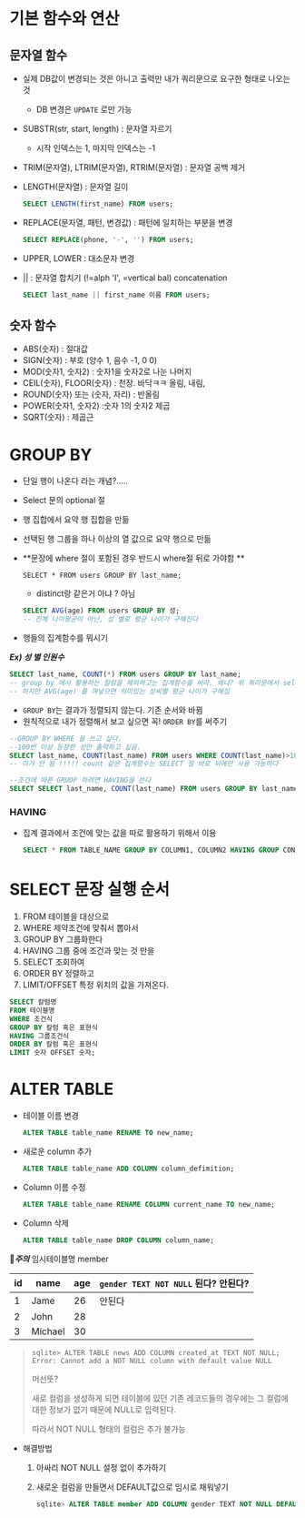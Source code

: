 # 기본 함수와 연산

## 문자열 함수

+ 실제 DB값이 변경되는 것은 아니고 출력만 내가 쿼리문으로 요구한 형태로 나오는 것 

  + DB 변경은 `UPDATE` 로만 가능 

+ SUBSTR(str, start, length) : 문자열 자르기

  + 시작 인덱스는 1, 마지막 인덱스는 -1  

+ TRIM(문자열), LTRIM(문자열), RTRIM(문자열) : 문자열 공백 제거 

+ LENGTH(문자열) : 문자열 길이 

  ```sql
  SELECT LENGTH(first_name) FROM users; 
  ```

+ REPLACE(문자열, 패턴, 변경값) : 패턴에 일치하는 부분을 변경

  ```SQL
  SELECT REPLACE(phone, '-', '') FROM users;
  ```

+ UPPER, LOWER : 대소문자 변경

+ || : 문자열 합치기 (!=alph 'I', =vertical bal) concatenation

  ```sql
  SELECT last_name || first_name 이름 FROM users; 
  ```






## 숫자 함수

+ ABS(숫자) : 절대값
+ SIGN(숫자) : 부호 (양수 1, 음수 -1, 0 0)
+ MOD(숫자1, 숫자2) : 숫자1을 숫자2로 나눈 나머지
+ CEIL(숫자), FLOOR(숫자) : 천장. 바닥ㅋㅋ 올림, 내림, 
+ ROUND(숫자) 또는 (숫자, 자리) : 반올림
+ POWER(숫자1, 숫자2) :숫자 1의 숫자2 제곱
+ SQRT(숫자) : 제곱근



# GROUP BY

+ 단일 행이 나온다 라는 개념?.....

+ Select 문의 optional 절 

+ 행 집합에서 요약 행 집합을 만듦

+ 선택된 행 그룹을 하나 이상의 열 값으로 요약 행으로 만듦 

+ **문장에 where 절이 포함된 경우 반드시 where절 뒤로 가야함 **

  `SELECT * FROM users GROUP BY last_name;`

  + distinct랑 같은거 아냐 ? 아님 

  ```sql
  SELECT AVG(age) FROM users GROUP BY 성;
  -- 전체 나이평균이 아닌, 성 별로 평균 나이가 구해진다 
  ```

+ 행들의 집계함수를 뭐시기



***Ex)  성 별 인원수***

```sql
SELECT last_name, COUNT(*) FROM users GROUP BY last_name;
-- group by 에서 활용하는 컬럼을 제외하고는 집계함수를 써라. 왜냐? 위 쿼리문에서 select age 해버리면 의미없는 값이 나옴 
-- 하지만 AVG(age) 를 껴넣으면 의미있는 성씨별 평균 나이가 구해짐
```

+ `GROUP BY`는 결과가 정렬되지 않는다. 기존 순서와 바뀜 
+ 원칙적으로 내가 정렬해서 보고 싶으면 꼭!  `ORDER BY`를 써주기 

```sql
--GROUP BY WHERE 을 쓰고 싶다.
--100번 이상 등장한 성만 출력하고 싶음.
SELECT last_name, COUNT(last_name) FROM users WHERE COUNT(last_name)>100 GROUP BY last_name; 
-- 이거 안 됨 !!!!! count 같은 집계함수는 SELECT 절 바로 뒤에만 사용 가능하다 

--조건에 따른 GRUOP 하려면 HAVING을 쓴다 
SELECT SELECT last_name, COUNT(last_name) FROM users GROUP BY last_name HAVING COUNT(last_name)>100;
```

### HAVING

+ 집계 결과에서 조건에 맞는 값을 따로 활용하기 위해서 이용

  ```sql
  SELECT * FROM TABLE_NAME GROUP BY COLUMN1, COLUMN2 HAVING GROUP CONDITION;
  ```

  



# SELECT 문장 실행 순서 

1. FROM 테이블을 대상으로
2. WHERE 제약조건에 맞춰서 뽑아서 
3. GROUP BY 그룹화한다
4. HAVING 그룹 중에 조건과 맞는 것 만을 
5. SELECT 조회하여
6. ORDER BY 정렬하고 
7. LIMIT/OFFSET 특정 위치의 값을 가져온다.

```SQL
SELECT 칼럼명
FROM 테이블명
WHERE 조건식
GROUP BY 칼럼 혹은 표현식
HAVING 그룹조건식
ORDER BY 칼럼 혹은 표현식
LIMIT 숫자 OFFSET 숫자;
```



# ALTER TABLE

+ 테이블 이름 변경

  ```sql
  ALTER TABLE table_name RENAME TO new_name;
  ```

+ 새로운 column 추가
	```sql
  ALTER TABLE table_name ADD COLUMN column_defimition;
  ```
+ Column 이름 수정 
	```sql
  ALTER TABLE table_name RENAME COLUMN current_name TO new_name;
  ```
+ Column 삭제
	```sql
  ALTER TABLE table_name DROP COLUMN column_name;
  ```



🧐***주의***  임시테이블명 member

| id   | name    | age  | `gender TEXT NOT NULL`  된다? 안된다? |
| ---- | ------- | ---- | ------------------------------------- |
| 1    | Jame    | 26   | 안된다                                |
| 2    | John    | 28   |                                       |
| 3    | Michael | 30   |                                       |

> ```SQP
> sqlite> ALTER TABLE news ADD COLUMN created_at TEXT NOT NULL;
> Error: Cannot add a NOT NULL column with default value NULL
> ```
>
> 머선뜻? 
>
> 새로 컬럼을 생성하게 되면 테이블에 있던 기존 레코드들의 경우에는 그 컬럼에 대한 정보가 없기 때문에 NULL로 입력된다.
>
> 따라서 NOT NULL 형태의 컬럼은 추가 불가능

* 해결방법

  1. 아싸리 NOT NULL 설정 없이 추가하기

  2. 새로운 컬럼을 만들면서 DEFAULT값으로 임시로 채워넣기 

     ```sql
     sqlite> ALTER TABLE member ADD COLUMN gender TEXT NOT NULL DEFAULT 'F or M';
     ```

     











